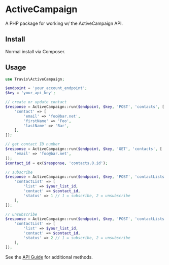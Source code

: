 # ActiveCampaign

A PHP package for working w/ the ActiveCampaign API.

## Install

Normal install via Composer.

## Usage

```php
use Travis\ActiveCampaign;

$endpoint = 'your_account_endpoint';
$key = 'your_api_key';

// create or update contact
$response = ActiveCampaign::run($endpoint, $key, 'POST', 'contacts', [
	'contact' => [
		'email' => 'foo@bar.net',
		'firstName' => 'Foo',
		'lastName' => 'Bar',
	],
]);

// get contact ID number
$response = ActiveCampaign::run($endpoint, $key, 'GET', 'contacts', [
	'email' => 'foo@bar.net',
]);
$contact_id = ex($response, 'contacts.0.id');

// subscribe
$response = ActiveCampaign::run($endpoint, $key, 'POST', 'contactLists', [
	'contactList' => [
        'list' => $your_list_id,
        'contact' => $contact_id,
        'status' => 1 // 1 = subscribe, 2 = unsubscribe
    ],
]);

// unsubscribe
$response = ActiveCampaign::run($endpoint, $key, 'POST', 'contactLists', [
	'contactList' => [
        'list' => $your_list_id,
        'contact' => $contact_id,
        'status' => 2 // 1 = subscribe, 2 = unsubscribe
    ],
]);
```

See the [API Guide](https://developers.activecampaign.com/reference) for additional methods.